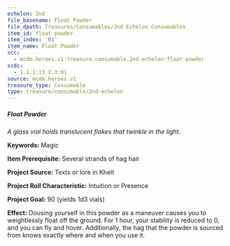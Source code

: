 ```yaml
---
echelon: 2nd
file_basename: Float Powder
file_dpath: Treasures/Consumables/2nd Echelon Consumables
item_id: float-powder
item_index: '01'
item_name: Float Powder
scc:
  - mcdm.heroes.v1:treasure.consumable.2nd-echelon:float-powder
scdc:
  - 1.1.1:13.2.3:01
source: mcdm.heroes.v1
treasure_type: Consumable
type: treasure/consumable/2nd-echelon
---
```


##### Float Powder

*A glass vial holds translucent flakes that twinkle in the light.*

**Keywords:** Magic

**Item Prerequisite:** Several strands of hag hair

**Project Source:** Texts or lore in Khelt

**Project Roll Characteristic:** Intuition or Presence

**Project Goal:** 90 (yields 1d3 vials)

**Effect:** Dousing yourself in this powder as a maneuver causes you to weightlessly float off the ground. For 1 hour, your stability is reduced to 0, and you can fly and hover. Additionally, the hag that the powder is sourced from knows exactly where and when you use it.
